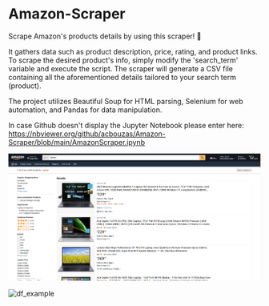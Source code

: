 # Amazon-Scraper
Scrape Amazon's products details by using this scraper! :muscle:

It gathers data such as product description, price, rating, and product links. To scrape the desired product's info, simply modify the 'search_term' variable and execute the script. The scraper will generate a CSV file containing all the aforementioned details tailored to your search term (product).

The project utilizes Beautiful Soup for HTML parsing, Selenium for web automation, and Pandas for data manipulation.

In case Github doesn't display the Jupyter Notebook please enter here: https://nbviewer.org/github/acbouzas/Amazon-Scraper/blob/main/AmazonScraper.ipynb

![amazon_screenshot](https://github.com/acbouzas/Amazon-Scraper/blob/main/images/AmazonScreenshot.png)

![df_example](https://github.com/acbouzas/Amazon-Scraper/blob/main/images/screenshots)

